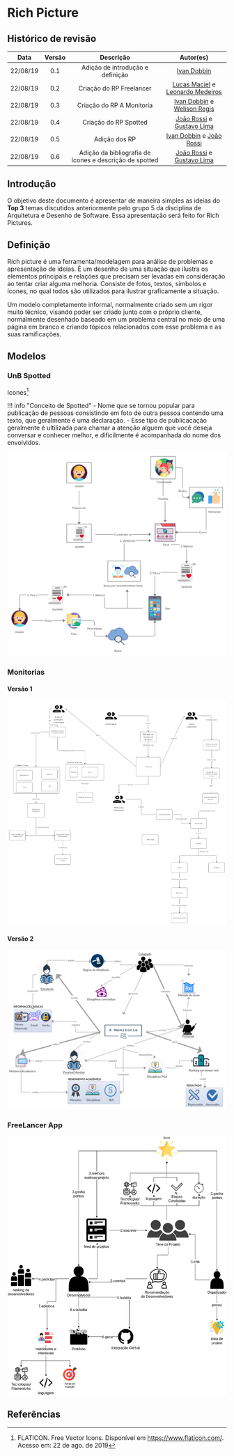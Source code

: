 # Rich Picture


## Histórico de revisão

| Data | Versão | Descrição | Autor(es)|
|:----:|:------:|:---------:|:--------:|
|22/08/19|0.1|Adição de introdução e definição|[Ivan Dobbin](https://github.com/darmsDD)|
|22/08/19|0.2| Criação do RP Freelancer| [Lucas Maciel](lucasmacielaguiar@gmail.com) e [Leonardo Medeiros](https://github.com/leomedeiros1) 
|22/08/19|0.3| Criação do RP A Monitoria|[Ivan Dobbin](https://github.com/darmsDD) e [Welison Regis](https://github.com/WelisonR)
|22/08/19|0.4| Criação do RP Spotted|[João Rossi](https://github.com/bielrossi15) e [Gustavo Lima](https://github.com/gustavolima00)|
|22/08/19|0.5|Adição dos RP|[Ivan Dobbin](https://github.com/darmsDD) e [João Rossi](https://github.com/bielrossi15)
|22/08/19|0.6| Adição da bibliografia de ícones e descrição de spotted |[João Rossi](https://github.com/bielrossi15) e [Gustavo Lima](https://github.com/gustavolima00)|

## Introdução
O objetivo deste documento é apresentar de maneira simples as ideias do **Top 3** temas discutidos anteriormente pelo grupo 5 da disciplina de Arquitetura e Desenho de Software. Essa apresentação será feito for Rich Pictures.

## Definição

Rich picture é uma ferramenta/modelagem para análise de problemas e apresentação de ideias. É um desenho de uma situação que ilustra os elementos principais e relações que precisam ser levadas em consideração ao tentar criar alguma melhoria. Consiste de fotos, textos, símbolos e ícones, no qual todos são utilizados para ilustrar graficamente a situação.

Um modelo completamente informal, normalmente criado sem um rigor muito técnico, visando poder ser criado junto com o próprio cliente, normalmente desenhado baseado em um problema central no meio de uma página em branco e criando tópicos relacionados com esse problema e as suas ramificações.

## Modelos

### UnB Spotted

Icones[^1]

!!! info "Conceito de Spotted"
    - Nome que se tornou popular para publicação de pessoas consistindo em foto de outra pessoa contendo uma texto, que geralmente é uma declaração.
    - Esse tipo de publicacação geralmente é ultilizada para chamar a atenção alguem que você deseja conversar e conhecer melhor, e dificilmente é acompanhada do nome dos envolvidos.

![Spotted](../assets/img/rich_picture/spotted.jpg)

### Monitorias

#### Versão 1



![Monitoria](../assets/img/rich_picture/monitoria_v1.jpg)

#### Versão 2
![Monitoria](../assets/img/rich_picture/monitoria_v2.png)

### FreeLancer App
![FreeLancer](../assets/img/rich_picture/freelancer.jpg)

## Referências

[^1]: FLATICON. Free Vector Icons. Disponível em <https://www.flaticon.com/>. Acesso em: 22 de ago. de 2019
